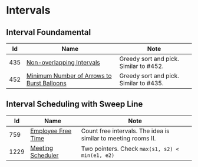 # Intervals

## Interval Foundamental
| Id      | Name                                        | Note               |
|---------|---------------------------------------------|--------------------|
| 435     | <a href="https://github.com/ZSShen/Hacking-Tech-Interview/blob/main/AlgorithmDesign/src/435_Non-overlapping_Intervals.cpp" target="_blank">Non-overlapping Intervals</a> | Greedy sort and pick. Similar to #452. |
| 452     | <a href="https://github.com/ZSShen/Hacking-Tech-Interview/blob/main/AlgorithmDesign/src/452_Minimum_Number_of_Arrows_to_Burst_Balloons.cpp" target="_blank">Minimum Number of Arrows to Burst Balloons</a> | Greedy sort and pick. Similar to #435. |


## Interval Scheduling with Sweep Line
| Id      | Name                                        | Note               |
|---------|---------------------------------------------|--------------------|
| 759     | <a href="https://github.com/ZSShen/Hacking-Tech-Interview/blob/main/AlgorithmDesign/src/759_Employee_Free_Time.cpp" target="_blank">Employee Free Time</a> | Count free intervals. The idea is similar to meeting rooms II. |
| 1229    | <a href="https://github.com/ZSShen/Hacking-Tech-Interview/blob/main/AlgorithmDesign/src/1229_Meeting_Scheduler.cpp" target="_blank">Meeting Scheduler</a> | Two pointers. Check `max(s1, s2) < min(e1, e2)` |
